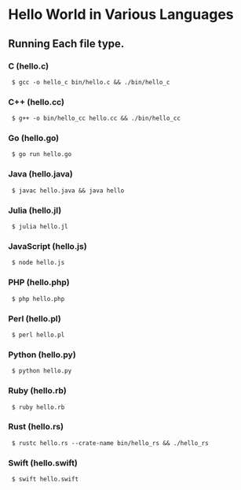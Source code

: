 # Hello World in Various Languages

## Running Each file type.

### C (hello.c)
	 $ gcc -o hello_c bin/hello.c && ./bin/hello_c
### C++ (hello.cc)
	 $ g++ -o bin/hello_cc hello.cc && ./bin/hello_cc
### Go (hello.go)
	 $ go run hello.go
### Java (hello.java)
	 $ javac hello.java && java hello
### Julia (hello.jl)
	 $ julia hello.jl
### JavaScript (hello.js)
	 $ node hello.js
### PHP (hello.php)
	 $ php hello.php
### Perl (hello.pl)
	 $ perl hello.pl
### Python (hello.py)
	 $ python hello.py
### Ruby (hello.rb)
	 $ ruby hello.rb
### Rust (hello.rs)
	 $ rustc hello.rs --crate-name bin/hello_rs && ./hello_rs
### Swift (hello.swift)
	 $ swift hello.swift

